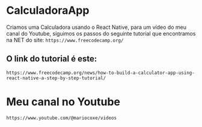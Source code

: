 # CalculadoraApp
Criamos uma Calculadora usando o React Native, para um vídeo do meu canal do Youtube, siguimos os passos do seguinte tutorial que encontramos na NET do site:
``
https://www.freecodecamp.org/
``

## O link do tutorial é este:

``
https://www.freecodecamp.org/news/how-to-build-a-calculator-app-using-react-native-a-step-by-step-tutorial/
``

# Meu canal no Youtube

``
https://www.youtube.com/@mariocoxe/videos
``
